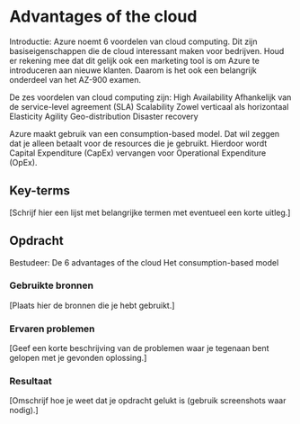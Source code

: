 # Advantages of the cloud

Introductie:
Azure noemt 6 voordelen van cloud computing. Dit zijn basiseigenschappen die de cloud interessant maken voor bedrijven. Houd er rekening mee dat dit gelijk ook een marketing tool is om Azure te introduceren aan nieuwe klanten. Daarom is het ook een belangrijk onderdeel van het AZ-900 examen.

De zes voordelen van cloud computing zijn:
High Availability
Afhankelijk van de service-level agreement (SLA)
Scalability
Zowel verticaal als horizontaal
Elasticity
Agility
Geo-distribution
Disaster recovery

Azure maakt gebruik van een consumption-based model. Dat wil zeggen dat je alleen betaalt voor de resources die je gebruikt. Hierdoor wordt Capital Expenditure (CapEx) vervangen voor Operational Expenditure (OpEx).

## Key-terms
[Schrijf hier een lijst met belangrijke termen met eventueel een korte uitleg.]

## Opdracht

Bestudeer:
De 6 advantages of the cloud
Het consumption-based model

### Gebruikte bronnen
[Plaats hier de bronnen die je hebt gebruikt.]

### Ervaren problemen
[Geef een korte beschrijving van de problemen waar je tegenaan bent gelopen met je gevonden oplossing.]

### Resultaat
[Omschrijf hoe je weet dat je opdracht gelukt is (gebruik screenshots waar nodig).]
